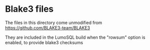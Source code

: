 Blake3 files
============

The files in this directory come unmodified from https://github.com/BLAKE3-team/BLAKE3

They are included in the LumoSQL build when the "rowsum" option is enabled, to
provide blake3 checksums


